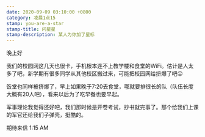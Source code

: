 ```yaml
---
date: 2020-09-09 03:10:00 +0800
category: 凌晨1点15
stamp: you-are-a-star
stamp-title: 闪星星
stamp-description: 某人为你加了星标
---
```


晚上好

我们的校园网这几天也很卡，手机根本连不上教学楼和食堂的WiFi。估计是人太多了吧，新学期有很多同学从其他校区搬过来，可能把校园网给挤爆了吧☹

饭堂也同样被挤爆了，早上如果晚于7:20去食堂，哪就要排很长的队（队伍长度大概有20人吧），看来以后为了吃早餐也要早起。

军事理论我觉得还好吧，我们那时候是开卷考试，抄书就完事了。那个给我们上课的军官还给我们子弹壳，挺酷的。


期待来信
1:15 AM